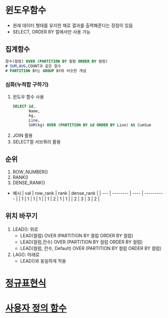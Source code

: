 # 윈도우함수
- 원래 데이터 형태를 유지한 채로 결과를 출력해준다는 장점이 있음
- SELECT, ORDER BY 절에서만 사용 가능
## 집계함수
```sql
함수(컬럼) OVER (PARTITION BY 컬럼 ORDER BY 컬럼)
# SUM,AVG,COUNT과 같은 함수
# PARTITION BY는 GROUP BY와 비슷한 개념
```
### 심화(누적합 구하기)
1. 윈도우 함수 사용
   ```sql
   SELECT id,
          Name,
          kg,
          Line,
          SUM(kg) OVER (PARTITION BY id ORDER BY Line) AS CumSum
   ```
3. JOIN 활용
4. SELECT절 서브쿼리 활용
## 순위
1. ROW_NUMBER()
3. RANK()
4. DENSE_RANK()
- 예시
   | val | row_rank | rank | dense_rank |
| --- | -------- | ---- | ---------- |
| 1   | 1        | 1    | 1          |
| 1   | 2        | 1    | 1          |
| 2   | 3        | 3    | 2          |
  
## 위치 바꾸기
1. LEAD(): 위로
   - LEAD(컬럼) OVER (PARTITION BY 컬럼 ORDER BY 컬럼)
   - LEAD(컬럼,칸수) OVER (PARTITION BY 컬럼 ORDER BY 컬럼)
   - LEAD(컬럼, 칸수, Default) OVER (PARTITION BY 컬럼 ORDER BY 컬럼)
2. LAG(): 아래로
   - LEAD()와 동일하게 작용
  
  
# [정규표현식](https://regexone.com/)
# [사용자 정의 함수](https://www.mysqltutorial.org/mysql-stored-function/)
